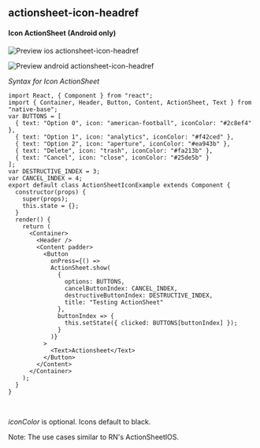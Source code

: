 ## actionsheet-icon-headref
#### Icon ActionSheet (Android only)

![Preview ios actionsheet-icon-headref](https://github.com/GeekyAnts/NativeBase-KitchenSink/raw/v2.2.0/screenshots/ios/actionsheet.gif)

![Preview android actionsheet-icon-headref](https://github.com/GeekyAnts/NativeBase-KitchenSink/raw/v2.2.0/screenshots/android/actionsheet-icon.gif)

*Syntax for Icon ActionSheet*
<pre class="line-numbers"><code class="language-jsx">import React, { Component } from "react";
import { Container, Header, Button, Content, ActionSheet, Text } from "native-base";
var BUTTONS = [
  { text: "Option 0", icon: "american-football", iconColor: "#2c8ef4" },
  { text: "Option 1", icon: "analytics", iconColor: "#f42ced" },
  { text: "Option 2", icon: "aperture", iconColor: "#ea943b" },
  { text: "Delete", icon: "trash", iconColor: "#fa213b" },
  { text: "Cancel", icon: "close", iconColor: "#25de5b" }
];
var DESTRUCTIVE_INDEX = 3;
var CANCEL_INDEX = 4;
export default class ActionSheetIconExample extends Component {
  constructor(props) {
    super(props);
    this.state = {};
  }
  render() {
    return (
      &lt;Container>
        &lt;Header />
        &lt;Content padder>
          &lt;Button
            onPress={() =>
            ActionSheet.show(
              {
                options: BUTTONS,
                cancelButtonIndex: CANCEL_INDEX,
                destructiveButtonIndex: DESTRUCTIVE_INDEX,
                title: "Testing ActionSheet"
              },
              buttonIndex => {
                this.setState({ clicked: BUTTONS[buttonIndex] });
              }
            )}
          >
            &lt;Text>Actionsheet&lt;/Text>
          &lt;/Button>
        &lt;/Content>
      &lt;/Container>
    );
  }
}
</code></pre><br />

*iconColor* is optional. Icons default to black.

Note: The use cases similar to RN's ActionSheetIOS.

